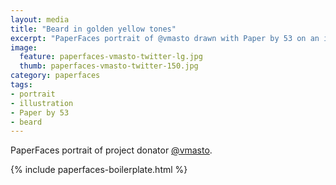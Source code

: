 ```yaml
---
layout: media
title: "Beard in golden yellow tones"
excerpt: "PaperFaces portrait of @vmasto drawn with Paper by 53 on an iPad."
image: 
  feature: paperfaces-vmasto-twitter-lg.jpg
  thumb: paperfaces-vmasto-twitter-150.jpg
category: paperfaces
tags: 
- portrait
- illustration
- Paper by 53
- beard
---
```


PaperFaces portrait of project donator [@vmasto](http://twitter.com/vmasto).

{% include paperfaces-boilerplate.html %}